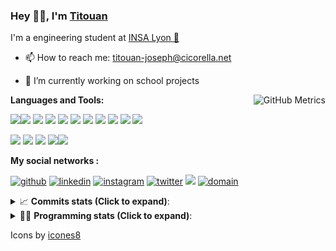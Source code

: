 <!--
**titouan-joseph/titouan-joseph** is a ✨ _special_ ✨ repository because its `README.md` (this file) appears on your GitHub profile.

Here are some ideas to get you started:

- 🔭 I’m currently working on ...
- 🌱 I’m currently learning ...
- 👯 I’m looking to collaborate on ...
- 🤔 I’m looking for help with ...
- 💬 Ask me about ...
- 📫 How to reach me: ...
- 😄 Pronouns: ...
- ⚡ Fun fact: ...
-->

### Hey 👋🏽, I'm [Titouan](https://github.com/Titouan-Joseph) 

I'm a engineering student at  [INSA Lyon 🦏](https://www.insa-lyon.fr/en/)

- 📫 How to reach me: [titouan-joseph@cicorella.net](mailto:titouan-joseph@cicorella.net)
- 🔭 I’m currently working on school projects


  <img align="right" alt="GitHub Metrics" src="https://metrics.lecoq.io/titouan-joseph" />

**Languages and Tools:**

[<img src="https://img.icons8.com/color/48/000000/python.png"/>]()[<img src="https://img.icons8.com/color/48/000000/java-coffee-cup-logo.png"/>]() [<img src="https://img.icons8.com/color/48/000000/c-programming.png"/>]() [<img src="https://img.icons8.com/color/48/000000/javascript.png"/>]() [<img src="https://img.icons8.com/color/48/000000/selenium-test-automation.png"/>]() [<img src="https://img.icons8.com/color/48/000000/git.png"/>]() [<img src="https://img.icons8.com/color/48/000000/console.png"/>]() [<img src="https://img.icons8.com/color/48/000000/android-os.png"/>]() [<img src="https://img.icons8.com/color/48/000000/pycharm.png"/>]() [<img src="https://img.icons8.com/color/48/000000/virtualbox.png"/>]() [<img src="https://img.icons8.com/color/48/000000/windows-10.png"/>]()

[<img src="https://img.icons8.com/color/48/000000/linux.png"/>]() [<img src="https://img.icons8.com/color/48/000000/nginx.png"/>]() [<img src="https://img.icons8.com/color/48/000000/raspberry-pi.png"/>]() [<img src="https://img.icons8.com/color/48/000000/docker.png"/>]()[<img src="https://img.icons8.com/color/48/000000/visual-studio-code-2019.png"/>]()

**My social networks :**

[<img src='https://img.icons8.com/fluent/48/000000/github.png' alt="github">](https://github.com/titouan-joseph)  [<img src='https://img.icons8.com/color/48/000000/linkedin.png' alt='linkedin'>](https://www.linkedin.com/in/titouan-joseph-revol/)  [<img src='https://img.icons8.com/color/48/000000/instagram-new.png' alt='instagram'>](https://www.instagram.com/tit_re/)  [<img src='https://img.icons8.com/color/48/000000/twitter.png' alt='twitter'>](https://twitter.com/josephrevol) [<img src="https://img.icons8.com/color/48/000000/facebook.png"/>](https://www.facebook.com/titre01) [<img src="https://img.icons8.com/fluent/48/000000/domain.png" alt="domain"/>](https://titouan-joseph.cicorella.net)

<details>
 <summary>📈 <b>Commits stats (Click to expand)</b>: </summary>
    <a href="https://sourcerer.io/titouan-joseph"><img src="https://img.shields.io/badge/Python-148%20commits-orange.svg" alt=""></a>
    <a href="https://sourcerer.io/titouan-joseph"><img src="https://img.shields.io/badge/Java-27%20commits-orange.svg" alt=""></a>
    <a href="https://sourcerer.io/titouan-joseph"><img src="https://img.shields.io/badge/C-23%20commits-orange.svg" alt=""></a>
    <a href="https://sourcerer.io/titouan-joseph"><img src="https://img.shields.io/badge/JavaScript-18%20commits-orange.svg" alt=""></a>
</details>


<details>
 <summary>👨‍💻 <b>Programming stats (Click to expand)</b>: </summary>
<!--START_SECTION:waka-->
**🐱 My Github Data** 

> 🏆 265 Contributions in the Year 2021
 > 
> 📦 58.3 kB Used in Github's Storage 
 > 
> 🚫 Not Opted to Hire
 > 
> 📜 28 Public Repositories 
 > 
> 🔑 2 Private Repositories  
 > 
**I'm an Early 🐤** 

```text
🌞 Morning    100 commits    ████░░░░░░░░░░░░░░░░░░░░░   16.47% 
🌆 Daytime    243 commits    ██████████░░░░░░░░░░░░░░░   40.03% 
🌃 Evening    205 commits    ████████░░░░░░░░░░░░░░░░░   33.77% 
🌙 Night      59 commits     ██░░░░░░░░░░░░░░░░░░░░░░░   9.72%

```
📅 **I'm Most Productive on Wednesday** 

```text
Monday       86 commits     ███░░░░░░░░░░░░░░░░░░░░░░   14.17% 
Tuesday      83 commits     ███░░░░░░░░░░░░░░░░░░░░░░   13.67% 
Wednesday    127 commits    █████░░░░░░░░░░░░░░░░░░░░   20.92% 
Thursday     92 commits     ███░░░░░░░░░░░░░░░░░░░░░░   15.16% 
Friday       83 commits     ███░░░░░░░░░░░░░░░░░░░░░░   13.67% 
Saturday     57 commits     ██░░░░░░░░░░░░░░░░░░░░░░░   9.39% 
Sunday       79 commits     ███░░░░░░░░░░░░░░░░░░░░░░   13.01%

```


📊 **This Week I Spent My Time On** 

```text
⌚︎ Time Zone: Europe/Paris

💬 Programming Languages: 
Other                    27 hrs 21 mins      ████████████████████░░░░░   81.7% 
Markdown                 1 hr 57 mins        █░░░░░░░░░░░░░░░░░░░░░░░░   5.83% 
YAML                     1 hr 25 mins        █░░░░░░░░░░░░░░░░░░░░░░░░   4.25% 
Docker                   1 hr 8 mins         ░░░░░░░░░░░░░░░░░░░░░░░░░   3.42% 
HTML                     34 mins             ░░░░░░░░░░░░░░░░░░░░░░░░░   1.71%

🔥 Editors: 
Browser                  26 hrs 51 mins      ████████████████████░░░░░   80.18% 
VS Code                  4 hrs 47 mins       ███░░░░░░░░░░░░░░░░░░░░░░   14.3% 
WebStorm                 1 hr 36 mins        █░░░░░░░░░░░░░░░░░░░░░░░░   4.8% 
Bash                     9 mins              ░░░░░░░░░░░░░░░░░░░░░░░░░   0.48% 
Visual Studio            4 mins              ░░░░░░░░░░░░░░░░░░░░░░░░░   0.23%

🐱‍💻 Projects: 
Stage-DevOps             26 hrs 14 mins      ███████████████████░░░░░░   78.37% 
Transportlc.fr           1 hr 51 mins        █░░░░░░░░░░░░░░░░░░░░░░░░   5.57% 
TELT.DMSTransverse       1 hr 12 mins        █░░░░░░░░░░░░░░░░░░░░░░░░   3.59% 
azure-pipelines-agent    1 hr 8 mins         ░░░░░░░░░░░░░░░░░░░░░░░░░   3.43% 
Terminal                 53 mins             ░░░░░░░░░░░░░░░░░░░░░░░░░   2.68%

💻 Operating System: 
Windows                  33 hrs 19 mins      ████████████████████████░   99.49% 
Linux                    10 mins             ░░░░░░░░░░░░░░░░░░░░░░░░░   0.51%

```

**I Mostly Code in Python** 

```text
Python                   18 repos            ██████████████░░░░░░░░░░░   56.25% 
JavaScript               3 repos             ██░░░░░░░░░░░░░░░░░░░░░░░   9.38% 
HTML                     2 repos             █░░░░░░░░░░░░░░░░░░░░░░░░   6.25% 
C                        2 repos             █░░░░░░░░░░░░░░░░░░░░░░░░   6.25% 
MATLAB                   2 repos             █░░░░░░░░░░░░░░░░░░░░░░░░   6.25%

```



 Last Updated on 29/06/2021
<!--END_SECTION:waka-->

</details>

Icons by [icones8](https://icones8.fr/)
